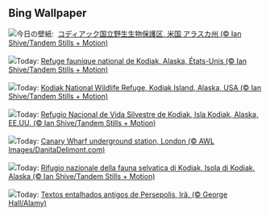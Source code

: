 ## Bing Wallpaper
![](https://www.bing.com/th?id=OHR.KodiakAlaska_JA-JP8382026046_UHD.jpg&w=1000)今日の壁紙: &nbsp;[コディアック国立野生生物保護区, 米国 アラスカ州 (© Ian Shive/Tandem Stills + Motion)](https://www.bing.com/th?id=OHR.KodiakAlaska_JA-JP8382026046_UHD.jpg)
<br><br/>
![](https://www.bing.com/th?id=OHR.KodiakAlaska_FR-FR3778236447_UHD.jpg&w=1000)Today: [Refuge faunique national de Kodiak, Alaska, États-Unis (© Ian Shive/Tandem Stills + Motion)](https://www.bing.com/th?id=OHR.KodiakAlaska_FR-FR3778236447_UHD.jpg)
<br><br/>
![](https://www.bing.com/th?id=OHR.KodiakAlaska_DE-DE5300220997_UHD.jpg&w=1000)Today: [Kodiak National Wildlife Refuge, Kodiak Island, Alaska, USA (© Ian Shive/Tandem Stills + Motion)](https://www.bing.com/th?id=OHR.KodiakAlaska_DE-DE5300220997_UHD.jpg)
<br><br/>
![](https://www.bing.com/th?id=OHR.KodiakAlaska_ES-ES6523773825_UHD.jpg&w=1000)Today: [Refugio Nacional de Vida Silvestre de Kodiak, Isla Kodiak, Alaska, EE.UU. (© Ian Shive/Tandem Stills + Motion)](https://www.bing.com/th?id=OHR.KodiakAlaska_ES-ES6523773825_UHD.jpg)
<br><br/>
![](https://www.bing.com/th?id=OHR.CanaryWharfStation_EN-GB4531967765_UHD.jpg&w=1000)Today: [Canary Wharf underground station, London (© AWL Images/DanitaDelimont.com)](https://www.bing.com/th?id=OHR.CanaryWharfStation_EN-GB4531967765_UHD.jpg)
<br><br/>
![](https://www.bing.com/th?id=OHR.KodiakAlaska_IT-IT8488894073_UHD.jpg&w=1000)Today: [Rifugio nazionale della fauna selvatica di Kodiak, Isola di Kodiak, Alaska (© Ian Shive/Tandem Stills + Motion)](https://www.bing.com/th?id=OHR.KodiakAlaska_IT-IT8488894073_UHD.jpg)
<br><br/>
![](https://www.bing.com/th?id=OHR.SpreadsheetDay_PT-BR9592083613_UHD.jpg&w=1000)Today: [Textos entalhados antigos de Persepolis, Irã. (© George Hall/Alamy)](https://www.bing.com/th?id=OHR.SpreadsheetDay_PT-BR9592083613_UHD.jpg)
<br><br/>
